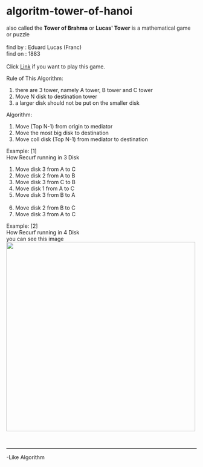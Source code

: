 # algoritm-tower-of-hanoi
also called the <b> Tower of Brahma</b> or <b>Lucas' Tower</b> is a mathematical game or puzzle
<br/><br/>
find by : Eduard Lucas (Franc) <br/>
find on : 1883 <br/>
<br/>
Click <a href="http://www.web-games-online.com/towers-of-hanoi/">Link</a> if you want to play this game.

Rule of This Algorithm:<br/>
<ol>
	<li>there are 3 tower, namely A tower, B tower and C tower</li>
	<li>Move N disk to destination tower</li>	
	<li>a larger disk should not be put on the smaller disk</li>
</ol>

Algorithm:
<ol>
	<li>Move (Top N-1) from origin to mediator</li>
	<li>Move the most big disk to destination</li>
	<li>Move coll disk (Top N-1) from mediator to destination</li>
</ol>

Example: [1] <br/>
How Recurf running in 3 Disk <br/>
<ol>
	<li>Move disk 3 from A to C</li>
	<li>Move disk 2 from A to B </li>
	<li>Move disk 3 from C to B</li>
	<li>Move disk 1 from A to C</li>
	<li>Move disk 3 from B to A</li>
	<br/>
	<li>Move disk 2 from B to C</li>
	<li>Move disk 3 from A to C</li>
	


</ol>

Example: [2] <br/>
How Recurf running in 4 Disk <br/>
you can see this image <br/>
<img src="https://rusdyana.files.wordpress.com/2009/11/hanoi1.jpg" height="500" width="500">

<br/><hr/>
-Like Algorithm
